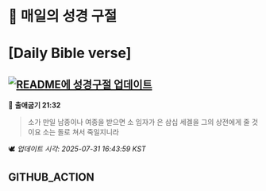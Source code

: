 # 🙏 매일의 성경 구절
# [Daily Bible verse]
## [![README에 성경구절 업데이트](https://github.com/DONGSUKA/first_test/actions/workflows/update-readme-bible.yml/badge.svg)](https://github.com/DONGSUKA/first_test/actions/workflows/update-readme-bible.yml)
<!-- START_BIBLE_VERSE -->
📖 **출애굽기 21:32**
> 소가 만일 남종이나 여종을 받으면 소 임자가 은 삼십 세겔을 그의 상전에게 줄 것이요 소는 돌로 쳐서 죽일지니라

🕊️ _업데이트 시각: 2025-07-31 16:43:59 KST_
  <!-- END_BIBLE_VERSE -->
## GITHUB_ACTION

